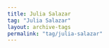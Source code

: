 ```yaml
---
title: Julia Salazar
tag: "Julia Salazar"
layout: archive-tags
permalink: "tag/julia-salazar"
---
```

